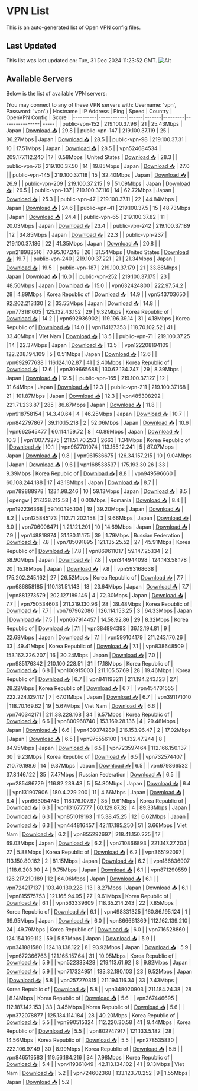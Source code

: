 # VPN List

This is an auto-generated list of Open VPN config files.

## Last Updated

This list was last updated on: Tue, 31 Dec 2024 11:23:52 GMT.
![Alt](https://repobeats.axiom.co/api/embed/186b98318ef1479477931607c1ad7d823f12451f.svg "Repobeats analytics image")

## Available Servers

Below is the list of available VPN servers:

(You may connect to any of these VPN servers with: Username: 'vpn', Password: 'vpn'.)
| Hostname | IP Address | Ping | Speed | Country | OpenVPN Config | Score |
|----------|------------|------|-------|---------|----------------| ----- |
| public-vpn-152 | 219.100.37.96 | 21 | 25.43Mbps | Japan | [Download 📥](./configs/server_0_JP.ovpn) | 29.8 |
| public-vpn-147 | 219.100.37.119 | 25 | 36.27Mbps | Japan | [Download 📥](./configs/server_1_JP.ovpn) | 28.5 |
| public-vpn-98 | 219.100.37.31 | 10 | 17.51Mbps | Japan | [Download 📥](./configs/server_2_JP.ovpn) | 28.5 |
| vpn524684534 | 209.177.112.240 | 17 | 0.58Mbps | United States | [Download 📥](./configs/server_3_US.ovpn) | 28.3 |
| public-vpn-76 | 219.100.37.50 | 14 | 19.85Mbps | Japan | [Download 📥](./configs/server_4_JP.ovpn) | 27.0 |
| public-vpn-145 | 219.100.37.118 | 15 | 32.40Mbps | Japan | [Download 📥](./configs/server_5_JP.ovpn) | 26.9 |
| public-vpn-209 | 219.100.37.215 | 9 | 51.09Mbps | Japan | [Download 📥](./configs/server_6_JP.ovpn) | 26.5 |
| public-vpn-137 | 219.100.37.116 | 14 | 62.72Mbps | Japan | [Download 📥](./configs/server_7_JP.ovpn) | 25.3 |
| public-vpn-47 | 219.100.37.11 | 22 | 44.84Mbps | Japan | [Download 📥](./configs/server_8_JP.ovpn) | 24.6 |
| public-vpn-41 | 219.100.37.5 | 15 | 48.73Mbps | Japan | [Download 📥](./configs/server_9_JP.ovpn) | 24.4 |
| public-vpn-65 | 219.100.37.82 | 11 | 20.03Mbps | Japan | [Download 📥](./configs/server_10_JP.ovpn) | 23.4 |
| public-vpn-242 | 219.100.37.189 | 12 | 34.85Mbps | Japan | [Download 📥](./configs/server_11_JP.ovpn) | 22.3 |
| public-vpn-237 | 219.100.37.186 | 22 | 41.35Mbps | Japan | [Download 📥](./configs/server_12_JP.ovpn) | 20.8 |
| vpn218982516 | 70.95.107.248 | 26 | 31.54Mbps | United States | [Download 📥](./configs/server_13_US.ovpn) | 19.7 |
| public-vpn-240 | 219.100.37.221 | 21 | 21.34Mbps | Japan | [Download 📥](./configs/server_14_JP.ovpn) | 19.5 |
| public-vpn-187 | 219.100.37.179 | 21 | 33.86Mbps | Japan | [Download 📥](./configs/server_15_JP.ovpn) | 16.0 |
| public-vpn-252 | 219.100.37.175 | 23 | 48.50Mbps | Japan | [Download 📥](./configs/server_16_JP.ovpn) | 15.0 |
| vpn632424800 | 222.97.54.2 | 28 | 4.89Mbps | Korea Republic of | [Download 📥](./configs/server_17_KR.ovpn) | 14.9 |
| vpn543703650 | 92.202.213.130 | 2 | 33.55Mbps | Japan | [Download 📥](./configs/server_18_JP.ovpn) | 14.8 |
| vpn773181605 | 125.132.43.152 | 29 | 9.32Mbps | Korea Republic of | [Download 📥](./configs/server_19_KR.ovpn) | 14.2 |
| vpn692936902 | 119.196.39.14 | 31 | 4.18Mbps | Korea Republic of | [Download 📥](./configs/server_20_KR.ovpn) | 14.0 |
| vpn114127353 | 118.70.102.52 | 41 | 33.40Mbps | Viet Nam | [Download 📥](./configs/server_21_VN.ovpn) | 13.5 |
| public-vpn-71 | 219.100.37.25 | 14 | 22.37Mbps | Japan | [Download 📥](./configs/server_22_JP.ovpn) | 13.5 |
| vpn122208194109 | 122.208.194.109 | 5 | 0.51Mbps | Japan | [Download 📥](./configs/server_23_JP.ovpn) | 12.6 |
| vpn692977638 | 116.124.102.87 | 41 | 2.40Mbps | Korea Republic of | [Download 📥](./configs/server_24_KR.ovpn) | 12.6 |
| vpn309665688 | 130.62.134.247 | 29 | 8.39Mbps | Japan | [Download 📥](./configs/server_25_JP.ovpn) | 12.5 |
| public-vpn-165 | 219.100.37.127 | 12 | 31.64Mbps | Japan | [Download 📥](./configs/server_26_JP.ovpn) | 12.3 |
| public-vpn-211 | 219.100.37.168 | 21 | 101.87Mbps | Japan | [Download 📥](./configs/server_27_JP.ovpn) | 12.3 |
| vpn485308292 | 221.71.233.87 | 285 | 86.67Mbps | Japan | [Download 📥](./configs/server_28_JP.ovpn) | 11.8 |
| vpn918758154 | 14.3.40.64 | 4 | 46.25Mbps | Japan | [Download 📥](./configs/server_29_JP.ovpn) | 10.7 |
| vpn842797867 | 39.110.15.218 | 2 | 52.06Mbps | Japan | [Download 📥](./configs/server_30_JP.ovpn) | 10.6 |
| vpn662545477 | 60.114.159.72 | 8 | 40.89Mbps | Japan | [Download 📥](./configs/server_31_JP.ovpn) | 10.3 |
| vpn100779275 | 211.51.70.253 | 2663 | 1.34Mbps | Korea Republic of | [Download 📥](./configs/server_32_KR.ovpn) | 10.1 |
| vpn987701074 | 113.155.12.241 | 5 | 87.07Mbps | Japan | [Download 📥](./configs/server_33_JP.ovpn) | 9.8 |
| vpn961536675 | 126.34.157.215 | 10 | 9.04Mbps | Japan | [Download 📥](./configs/server_34_JP.ovpn) | 9.6 |
| vpn168538537 | 175.193.30.26 | 33 | 9.39Mbps | Korea Republic of | [Download 📥](./configs/server_35_KR.ovpn) | 8.8 |
| vpn949596660 | 60.108.244.188 | 17 | 43.18Mbps | Japan | [Download 📥](./configs/server_36_JP.ovpn) | 8.7 |
| vpn789888978 | 123.1.98.246 | 10 | 59.13Mbps | Japan | [Download 📥](./configs/server_37_JP.ovpn) | 8.5 |
| opengw | 217.138.212.58 | 4 | 0.00Mbps | Romania | [Download 📥](./configs/server_38_RO.ovpn) | 8.4 |
| vpn192236368 | 59.140.195.104 | 19 | 39.20Mbps | Japan | [Download 📥](./configs/server_39_JP.ovpn) | 8.2 |
| vpn125845173 | 112.71.202.158 | 3 | 9.66Mbps | Japan | [Download 📥](./configs/server_40_JP.ovpn) | 8.0 |
| vpn706006471 | 1.21.121.201 | 10 | 14.69Mbps | Japan | [Download 📥](./configs/server_41_JP.ovpn) | 7.9 |
| vpn148818874 | 31.130.11.175 | 39 | 1.79Mbps | Russian Federation | [Download 📥](./configs/server_42_RU.ovpn) | 7.8 |
| vpn785091895 | 121.135.25.52 | 27 | 45.91Mbps | Korea Republic of | [Download 📥](./configs/server_43_KR.ovpn) | 7.8 |
| vpn869611017 | 59.147.25.134 | 2 | 58.90Mbps | Japan | [Download 📥](./configs/server_44_JP.ovpn) | 7.8 |
| vpn344944098 | 124.143.58.178 | 20 | 15.18Mbps | Japan | [Download 📥](./configs/server_45_JP.ovpn) | 7.8 |
| vpn593168638 | 175.202.245.162 | 27 | 26.52Mbps | Korea Republic of | [Download 📥](./configs/server_46_KR.ovpn) | 7.7 |
| vpn686858185 | 110.131.51.143 | 18 | 23.64Mbps | Japan | [Download 📥](./configs/server_47_JP.ovpn) | 7.7 |
| vpn881273579 | 202.127.189.146 | 4 | 72.30Mbps | Japan | [Download 📥](./configs/server_48_JP.ovpn) | 7.7 |
| vpn750534603 | 211.219.130.96 | 28 | 39.48Mbps | Korea Republic of | [Download 📥](./configs/server_49_KR.ovpn) | 7.7 |
| vpn767962080 | 126.114.153.25 | 3 | 64.33Mbps | Japan | [Download 📥](./configs/server_50_JP.ovpn) | 7.5 |
| vpn667914457 | 14.58.92.86 | 29 | 8.32Mbps | Korea Republic of | [Download 📥](./configs/server_51_KR.ovpn) | 7.1 |
| vpn384894393 | 36.12.194.81 | 9 | 22.68Mbps | Japan | [Download 📥](./configs/server_52_JP.ovpn) | 7.1 |
| vpn599104179 | 211.243.170.26 | 33 | 49.41Mbps | Korea Republic of | [Download 📥](./configs/server_53_KR.ovpn) | 7.1 |
| vpn838648509 | 153.162.226.207 | 16 | 20.24Mbps | Japan | [Download 📥](./configs/server_54_JP.ovpn) | 7.0 |
| vpn985176342 | 210.100.228.51 | 31 | 17.18Mbps | Korea Republic of | [Download 📥](./configs/server_55_KR.ovpn) | 6.8 |
| vpn100915003 | 211.105.57.69 | 28 | 19.46Mbps | Korea Republic of | [Download 📥](./configs/server_56_KR.ovpn) | 6.7 |
| vpn841193211 | 211.194.243.123 | 27 | 28.22Mbps | Korea Republic of | [Download 📥](./configs/server_57_KR.ovpn) | 6.7 |
| vpn454701555 | 222.224.129.117 | 7 | 67.01Mbps | Japan | [Download 📥](./configs/server_58_JP.ovpn) | 6.7 |
| vpn391171010 | 118.70.169.62 | 19 | 5.67Mbps | Viet Nam | [Download 📥](./configs/server_59_VN.ovpn) | 6.6 |
| vpn740342171 | 211.38.228.168 | 34 | 9.57Mbps | Korea Republic of | [Download 📥](./configs/server_60_KR.ovpn) | 6.6 |
| vpn800968740 | 153.169.28.136 | 4 | 29.48Mbps | Japan | [Download 📥](./configs/server_61_JP.ovpn) | 6.6 |
| vpn439374289 | 216.153.96.47 | 2 | 17.02Mbps | Japan | [Download 📥](./configs/server_62_JP.ovpn) | 6.5 |
| vpn975556100 | 14.132.47.244 | 8 | 84.95Mbps | Japan | [Download 📥](./configs/server_63_JP.ovpn) | 6.5 |
| vpn723597464 | 112.166.150.137 | 30 | 9.23Mbps | Korea Republic of | [Download 📥](./configs/server_64_KR.ovpn) | 6.5 |
| vpn732574407 | 210.79.198.6 | 14 | 9.37Mbps | Japan | [Download 📥](./configs/server_65_JP.ovpn) | 6.5 |
| vpn679866532 | 37.8.146.122 | 35 | 7.47Mbps | Russian Federation | [Download 📥](./configs/server_66_RU.ovpn) | 6.5 |
| vpn285486729 | 116.82.239.43 | 5 | 54.80Mbps | Japan | [Download 📥](./configs/server_67_JP.ovpn) | 6.4 |
| vpn131907906 | 180.4.229.200 | 11 | 4.66Mbps | Japan | [Download 📥](./configs/server_68_JP.ovpn) | 6.4 |
| vpn663054745 | 118.176.107.97 | 35 | 9.61Mbps | Korea Republic of | [Download 📥](./configs/server_69_KR.ovpn) | 6.3 |
| vpn131677777 | 60.129.87.32 | 4 | 89.33Mbps | Japan | [Download 📥](./configs/server_70_JP.ovpn) | 6.3 |
| vpn851019163 | 115.38.45.25 | 12 | 6.62Mbps | Japan | [Download 📥](./configs/server_71_JP.ovpn) | 6.3 |
| vpn444816457 | 42.117.185.250 | 51 | 3.66Mbps | Viet Nam | [Download 📥](./configs/server_72_VN.ovpn) | 6.2 |
| vpn855292697 | 218.41.150.225 | 17 | 69.03Mbps | Japan | [Download 📥](./configs/server_73_JP.ovpn) | 6.2 |
| vpn710866893 | 221.147.27.204 | 27 | 5.88Mbps | Korea Republic of | [Download 📥](./configs/server_74_KR.ovpn) | 6.2 |
| vpn365192097 | 113.150.80.162 | 2 | 81.15Mbps | Japan | [Download 📥](./configs/server_75_JP.ovpn) | 6.2 |
| vpn186836907 | 118.6.203.90 | 4 | 9.75Mbps | Japan | [Download 📥](./configs/server_76_JP.ovpn) | 6.1 |
| vpn871290559 | 126.217.210.189 | 12 | 64.06Mbps | Japan | [Download 📥](./configs/server_77_JP.ovpn) | 6.1 |
| vpn724217137 | 103.40.130.228 | 13 | 8.27Mbps | Japan | [Download 📥](./configs/server_78_JP.ovpn) | 6.1 |
| vpn815575753 | 121.165.94.95 | 27 | 9.61Mbps | Korea Republic of | [Download 📥](./configs/server_79_KR.ovpn) | 6.1 |
| vpn563339609 | 118.35.214.243 | 22 | 7.85Mbps | Korea Republic of | [Download 📥](./configs/server_80_KR.ovpn) | 6.1 |
| vpn498331325 | 160.86.195.124 | 1 | 69.95Mbps | Japan | [Download 📥](./configs/server_81_JP.ovpn) | 6.0 |
| vpn866661369 | 112.162.139.210 | 24 | 49.79Mbps | Korea Republic of | [Download 📥](./configs/server_82_KR.ovpn) | 6.0 |
| vpn716528860 | 124.154.199.112 | 59 | 5.57Mbps | Japan | [Download 📥](./configs/server_83_JP.ovpn) | 5.9 |
| vpn341881580 | 124.18.138.122 | 8 | 93.92Mbps | Japan | [Download 📥](./configs/server_84_JP.ovpn) | 5.9 |
| vpn672366763 | 121.165.157.64 | 31 | 10.95Mbps | Korea Republic of | [Download 📥](./configs/server_85_KR.ovpn) | 5.9 |
| vpn522333428 | 219.113.61.92 | 8 | 9.82Mbps | Japan | [Download 📥](./configs/server_86_JP.ovpn) | 5.9 |
| vpn717324951 | 133.32.180.103 | 23 | 9.52Mbps | Japan | [Download 📥](./configs/server_87_JP.ovpn) | 5.8 |
| vpn257270315 | 211.194.116.34 | 33 | 7.43Mbps | Korea Republic of | [Download 📥](./configs/server_88_KR.ovpn) | 5.8 |
| vpn348020903 | 211.184.24.38 | 28 | 8.14Mbps | Korea Republic of | [Download 📥](./configs/server_89_KR.ovpn) | 5.6 |
| vpn367446695 | 112.187.142.153 | 33 | 3.45Mbps | Korea Republic of | [Download 📥](./configs/server_90_KR.ovpn) | 5.6 |
| vpn372078877 | 125.134.114.184 | 28 | 40.20Mbps | Korea Republic of | [Download 📥](./configs/server_91_KR.ovpn) | 5.5 |
| vpn990515324 | 112.220.30.58 | 41 | 9.44Mbps | Korea Republic of | [Download 📥](./configs/server_92_KR.ovpn) | 5.5 |
| vpn802747917 | 121.133.5.182 | 28 | 14.56Mbps | Korea Republic of | [Download 📥](./configs/server_93_KR.ovpn) | 5.5 |
| vpn278535830 | 222.106.97.49 | 30 | 8.99Mbps | Korea Republic of | [Download 📥](./configs/server_94_KR.ovpn) | 5.5 |
| vpn846519583 | 119.56.184.216 | 34 | 7.98Mbps | Korea Republic of | [Download 📥](./configs/server_95_KR.ovpn) | 5.4 |
| vpn419361849 | 42.113.134.102 | 41 | 9.13Mbps | Viet Nam | [Download 📥](./configs/server_96_VN.ovpn) | 5.2 |
| vpn724602368 | 133.123.70.252 | 9 | 1.55Mbps | Japan | [Download 📥](./configs/server_97_JP.ovpn) | 5.2 |
